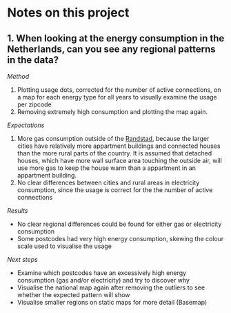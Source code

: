 # Notes on this project

## 1. When looking at the energy consumption in the Netherlands, can you see any regional patterns in the data?

*Method* 
1. Plotting usage dots, corrected for the number of active connections, on a map for each energy type for all years to visually examine the usage per zipcode
2. Removing extremely high consumption and plotting the map again. 

*Expectations*
1. More gas consumption outside of the [Randstad](https://en.wikipedia.org/wiki/Randstad), because the larger cities have relatively more appartment buildings and connected houses than the more rural parts of the country. It is assumed that detached houses, which have more wall surface area touching the outside air, will use more gas to keep the house warm than a appartment in an appartment building.
2. No clear differences between cities and rural areas in electricity consumption, since the usage is correct for the the number of active connections

*Results*
- No clear regional differences could be found for either gas or electricity consumption
- Some postcodes had very high energy consumption, skewing the colour scale used to visualise the usage

*Next steps*
- Examine which postcodes have an excessively high energy consumption (gas and/or electricity) and try to discover why
- Visualise the national map again after removing the outliers to see whether the expected pattern will show
- Visualise smaller regions on static maps for more detail (Basemap)

  